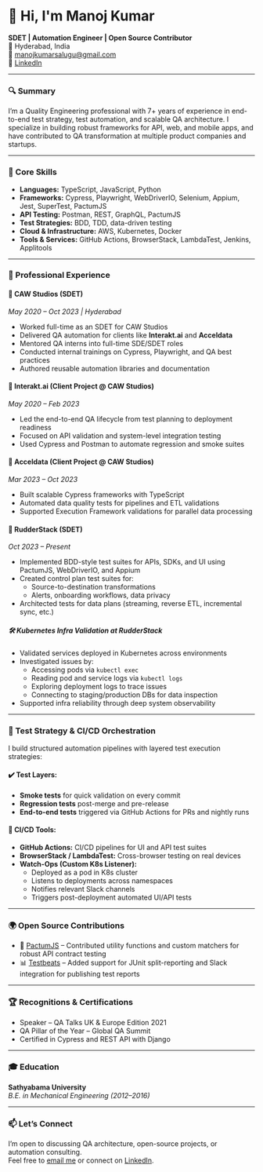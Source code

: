 # 👋 Hi, I'm Manoj Kumar

**SDET | Automation Engineer | Open Source Contributor**  
📍 Hyderabad, India  
📧 [manojkumarsalugu@gmail.com](mailto:manojkumarsalugu@gmail.com)  
🔗 [LinkedIn](https://www.linkedin.com/in/manoj-k-77234a9a)

---

### 🔍 Summary

I’m a Quality Engineering professional with 7+ years of experience in end-to-end test strategy, test automation, and scalable QA architecture. I specialize in building robust frameworks for API, web, and mobile apps, and have contributed to QA transformation at multiple product companies and startups.

---

### 🧠 Core Skills

- **Languages:** TypeScript, JavaScript, Python  
- **Frameworks:** Cypress, Playwright, WebDriverIO, Selenium, Appium, Jest, SuperTest, PactumJS  
- **API Testing:** Postman, REST, GraphQL, PactumJS  
- **Test Strategies:** BDD, TDD, data-driven testing  
- **Cloud & Infrastructure:** AWS, Kubernetes, Docker  
- **Tools & Services:** GitHub Actions, BrowserStack, LambdaTest, Jenkins, Applitools

---

### 💼 Professional Experience

#### 🔹 CAW Studios (SDET)  
*May 2020 – Oct 2023 | Hyderabad*

- Worked full-time as an SDET for CAW Studios
- Delivered QA automation for clients like **Interakt.ai** and **Acceldata**
- Mentored QA interns into full-time SDE/SDET roles
- Conducted internal trainings on Cypress, Playwright, and QA best practices
- Authored reusable automation libraries and documentation

#### 🧩 Interakt.ai (Client Project @ CAW Studios)  
*May 2020 – Feb 2023*

- Led the end-to-end QA lifecycle from test planning to deployment readiness
- Focused on API validation and system-level integration testing
- Used Cypress and Postman to automate regression and smoke suites

#### 🧩 Acceldata (Client Project @ CAW Studios)  
*Mar 2023 – Oct 2023*

- Built scalable Cypress frameworks with TypeScript
- Automated data quality tests for pipelines and ETL validations
- Supported Execution Framework validations for parallel data processing

#### 🔹 RudderStack (SDET)  
*Oct 2023 – Present*

- Implemented BDD-style test suites for APIs, SDKs, and UI using PactumJS, WebDriverIO, and Appium  
- Created control plan test suites for:
  - Source-to-destination transformations
  - Alerts, onboarding workflows, data privacy
- Architected tests for data plans (streaming, reverse ETL, incremental sync, etc.)

##### 🛠️ Kubernetes Infra Validation at RudderStack

- Validated services deployed in Kubernetes across environments
- Investigated issues by:
  - Accessing pods via `kubectl exec`
  - Reading pod and service logs via `kubectl logs`
  - Exploring deployment logs to trace issues
  - Connecting to staging/production DBs for data inspection
- Supported infra reliability through deep system observability

---

### 🧪 Test Strategy & CI/CD Orchestration

I build structured automation pipelines with layered test execution strategies:

#### ✔️ Test Layers:
- **Smoke tests** for quick validation on every commit
- **Regression tests** post-merge and pre-release
- **End-to-end tests** triggered via GitHub Actions for PRs and nightly runs

#### 🧩 CI/CD Tools:
- **GitHub Actions:** CI/CD pipelines for UI and API test suites
- **BrowserStack / LambdaTest:** Cross-browser testing on real devices
- **Watch-Ops (Custom K8s Listener):**
  - Deployed as a pod in K8s cluster
  - Listens to deployments across namespaces
  - Notifies relevant Slack channels
  - Triggers post-deployment automated UI/API tests

---

### 🌍 Open Source Contributions

- 🔧 [PactumJS](https://github.com/pactumjs/pactum) – Contributed utility functions and custom matchers for robust API contract testing  
- 📊 [Testbeats](https://github.com/test-results-reporter/testbeats) – Added support for JUnit split-reporting and Slack integration for publishing test reports

---

### 🏆 Recognitions & Certifications

- Speaker – QA Talks UK & Europe Edition 2021  
- QA Pillar of the Year – Global QA Summit  
- Certified in Cypress and REST API with Django

---

### 🎓 Education

**Sathyabama University**  
*B.E. in Mechanical Engineering (2012–2016)*

---

### 📫 Let’s Connect

I’m open to discussing QA architecture, open-source projects, or automation consulting.  
Feel free to [email me](mailto:manojkumarsalugu@gmail.com) or connect on [LinkedIn](https://www.linkedin.com/in/manoj-k-77234a9a).

